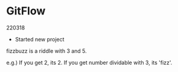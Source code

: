 # GitFlow



220318

- Started new project



fizzbuzz is a riddle with 3 and 5.

e.g.) If you get 2, its 2. If you get number dividable with 3, its 'fizz'. 